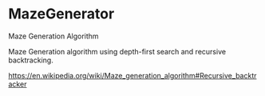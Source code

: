 # MazeGenerator
Maze Generation Algorithm

Maze Generation algorithm using depth-first search and recursive backtracking.

https://en.wikipedia.org/wiki/Maze_generation_algorithm#Recursive_backtracker
